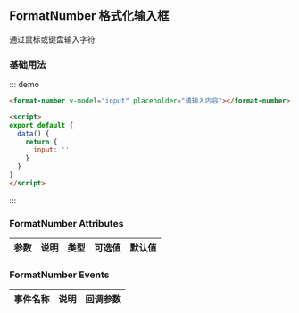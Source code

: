 ## FormatNumber 格式化输入框

通过鼠标或键盘输入字符

### 基础用法

::: demo
```html
<format-number v-model="input" placeholder="请输入内容"></format-number>

<script>
export default {
  data() {
    return {
      input: ''
    }
  }
}
</script>
```
:::


### FormatNumber Attributes

| 参数          | 说明            | 类型            | 可选值                 | 默认值   |
|-------------  |---------------- |---------------- |---------------------- |-------- |
 

### FormatNumber Events
| 事件名称 | 说明 | 回调参数 |
|---------|--------|---------|
 